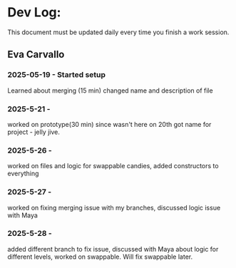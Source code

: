 # Dev Log:

This document must be updated daily every time you finish a work session.

## Eva Carvallo

### 2025-05-19 - Started setup
Learned about merging (15 min)
changed name and description of file

### 2025-5-21 -
worked on prototype(30 min) since wasn't here on 20th
got name for project - jelly jive.

### 2025-5-26 -
worked on files and logic for swappable candies, added constructors to everything

### 2025-5-27 -
worked on fixing merging issue with my branches, discussed logic issue with Maya

### 2025-5-28 -
added different branch to fix issue, discussed with Maya about logic for different levels, worked on swappable. Will fix swappable later.

